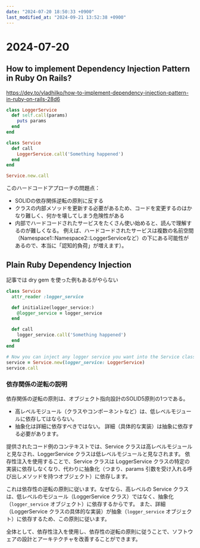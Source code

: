```yaml
---
date: "2024-07-20 18:50:33 +0900"
last_modified_at: "2024-09-21 13:52:38 +0900"
---
```


# 2024-07-20
## How to implement Dependency Injection Pattern in Ruby On Rails?
https://dev.to/vladhilko/how-to-implement-dependency-injection-pattern-in-ruby-on-rails-28d6

```rb
class LoggerService
  def self.call(params)
    puts params
  end
end

class Service
  def call
    LoggerService.call('Something happened')
  end
end

Service.new.call
```

このハードコードアプローチの問題点：
- SOLIDの依存関係逆転の原則に反する
- クラスの内部メソッドを更新する必要があるため、コードを変更するのはかなり難しく、何かを壊してしまう危険性がある
- 内部でハードコードされたサービスをたくさん使い始めると、読んで理解するのが難しくなる。 例えば、ハードコードされたサービスは複数の名前空間（Namespace1::Namespace2::LoggerServiceなど）の下にある可能性があるので、本当に「認知的負荷」が増えます）。

## Plain Ruby Dependency Injection
記事では dry gem を使った例もあるがやらない

```rb
class Service
  attr_reader :logger_service

  def initialize(logger_service:)
    @logger_service = logger_service
  end

  def call
    logger_service.call('Something happened')
  end
end

# Now you can inject any logger service you want into the Service class
service = Service.new(logger_service: LoggerService)
service.call
```

### 依存関係の逆転の説明
依存関係の逆転の原則は、オブジェクト指向設計のSOLID5原則の1つである。

- 高レベルモジュール（クラスやコンポーネントなど）は、低レベルモジュールに依存してはならない。
- 抽象化は詳細に依存すべきではない。 詳細（具体的な実装）は抽象に依存する必要があります。

提供されたコード例のコンテキストでは、Service クラスは高レベルモジュールと見なされ、LoggerService クラスは低レベルモジュールと見なされます。 依存性注入を使用することで、Service クラスは LoggerService クラスの特定の実装に依存しなくなり、代わりに抽象化（つまり、params 引数を受け入れる呼び出しメソッドを持つオブジェクト）に依存します。

これは依存性の逆転の原則に従います。なぜなら、高レベルの Service クラスは、低レベルのモジュール（LoggerService クラス）ではなく、抽象化（`logger_service` オブジェクト）に依存するからです。 また、詳細（LoggerService クラスの具体的な実装）が抽象（`logger_service` オブジェクト）に依存するため、この原則に従います。

全体として、依存性注入を使用し、依存性の逆転の原則に従うことで、ソフトウェアの設計とアーキテクチャを改善することができます。

